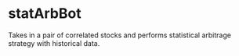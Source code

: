 # statArbBot

Takes in a pair of correlated stocks and performs statistical arbitrage strategy with historical data. 

